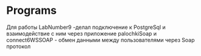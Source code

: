 # Programs
Для работы
LabNumber9 -делал подключение к PostgreSql и взаимодействие с ним через приложение
palochkiSoap и connect6WSSOAP - обмен данными между пользователями через Soap протокол
